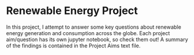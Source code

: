 # Renewable Energy Project
In this project, I attempt to answer some key questions about renewable energy generation and consumption across the globe. Each project aim/question has its own jupyter notebook, so check them out! A summary of the findings is contained in the Project Aims text file.
